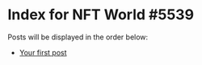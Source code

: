 # Index for NFT World #5539
Posts will be displayed in the order below:

- [Your first post](./001-first.md)

